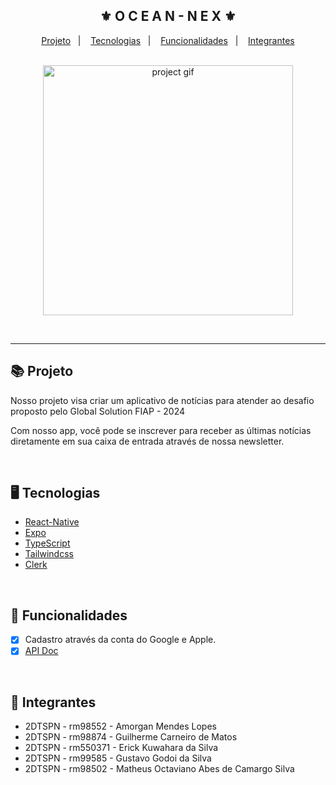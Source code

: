 <div align="center">
    <h2>⚜️ O C E A N - N E X ⚜️</h2>
</div>

<p align="center">
    <a href="#-projeto">Projeto</a>&nbsp;&nbsp;&nbsp;|&nbsp;&nbsp;&nbsp;
    <a href="#-tecnologias">Tecnologias</a>&nbsp;&nbsp;&nbsp;|&nbsp;&nbsp;&nbsp;
    <a href="#-funcionalidades">Funcionalidades</a>&nbsp;&nbsp;&nbsp;|&nbsp;&nbsp;&nbsp;
    <a href="#-funcionalidades">Integrantes</a>
</p>

<br/>

<div align="center">
    <img src="./.github/readme-gif.gif" alt="project gif" height="400px"/>
</div>

<br/><hr/>

## 📚 Projeto

<p>Nosso projeto visa criar um aplicativo de notícias para atender ao desafio proposto pelo Global Solution FIAP - 2024</p>
<p>Com nosso app, você pode se inscrever para receber as últimas notícias diretamente em sua caixa de entrada através de nossa newsletter.</p>

<br/>

## 🖥 Tecnologias

- [React-Native](https://reactnative.dev)
- [Expo](https://expo.dev)
- [TypeScript](https://www.typescriptlang.org/)
- [Tailwindcss](https://tailwindcss.com/)
- [Clerk](https://clerk.com)

<br/>

## 🧾 Funcionalidades

- [x] Cadastro através da conta do Google e Apple.
- [x] [API Doc](https://github.com/ErickKS/native-ocean/blob/main/api.md)

<br/>

## 🔱 Integrantes

- 2DTSPN - rm98552 - Amorgan Mendes Lopes
- 2DTSPN - rm98874 - Guilherme Carneiro de Matos
- 2DTSPN - rm550371 - Erick Kuwahara da Silva
- 2DTSPN - rm99585 - Gustavo Godoi da Silva
- 2DTSPN - rm98502 - Matheus Octaviano Abes de Camargo Silva
